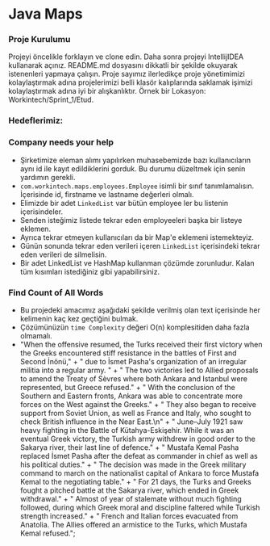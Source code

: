 #  Java Maps

### Proje Kurulumu

Projeyi öncelikle forklayın ve clone edin.
Daha sonra projeyi IntellijIDEA kullanarak açınız. README.md dosyasını dikkatli bir şekilde okuyarak istenenleri yapmaya çalışın.
Proje sayımız ilerledikçe proje yönetimimizi kolaylaştırmak adına projelerimizi belli klasör kalıplarında saklamak işimizi kolaylaştırmak adına iyi bir alışkanlıktır.
Örnek bir Lokasyon: Workintech/Sprint_1/Etud.

### Hedeflerimiz:

### Company needs your help
* Şirketimize eleman alımı yapılırken muhasebemizde bazı kullanıcıların aynı id ile kayıt edildiklerini gorduk. Bu durumu düzeltmek için senin yardımın gerekli.
* ```com.workintech.maps.employees.Employee``` isimli bir sınıf tanımlamalısın. İçerisinde id, firstname ve lastname değerleri olmalı.
* Elimizde bir adet  ```LinkedList``` var bütün employee ler bu listenin içerisindeler.
* Senden isteğimiz listede tekrar eden employeeleri başka bir listeye eklemen.
* Ayrıca tekrar etmeyen kullanıcıları da bir Map'e eklemeni istemekteyiz.
* Günün sonunda tekrar eden verileri içeren ```LinkedList``` içerisindeki tekrar eden verileri de silmelisin.
* Bir adet LinkedList ve HashMap kullanman çözümde zorunludur. Kalan tüm kısımları istediğiniz gibi yapabilirsiniz.

### Find Count of All Words
 * Bu projedeki amacımız aşağıdaki şekilde verilmiş olan text içerisinde her kelimenin kaç kez geçtiğini bulmak.
 * Çözümünüzün ```time Complexity``` değeri O(n) komplesitiden daha fazla olmamalı.
 * "When the offensive resumed, the Turks received their first victory when the Greeks encountered stiff resistance in the battles of First and Second İnönü," +
   " due to İsmet Pasha's organization of an irregular militia into a regular army. " +
   " The two victories led to Allied proposals to amend the Treaty of Sèvres where both Ankara and Istanbul were represented, but Greece refused." +
   " With the conclusion of the Southern and Eastern fronts, Ankara was able to concentrate more forces on the West against the Greeks." +
   " They also began to receive support from Soviet Union, as well as France and Italy, who sought to check British influence in the Near East.\n" +
   " June–July 1921 saw heavy fighting in the Battle of Kütahya-Eskişehir. While it was an eventual Greek victory, the Turkish army withdrew in good order to the Sakarya river, their last line of defence." +
   " Mustafa Kemal Pasha replaced İsmet Pasha after the defeat as commander in chief as well as his political duties." +
   " The decision was made in the Greek military command to march on the nationalist capital of Ankara to force Mustafa Kemal to the negotiating table." +
   " For 21 days, the Turks and Greeks fought a pitched battle at the Sakarya river, which ended in Greek withdrawal." +
   " Almost of year of stalemate without much fighting followed, during which Greek moral and discipline faltered while Turkish strength increased." +
   " French and Italian forces evacuated from Anatolia. The Allies offered an armistice to the Turks, which Mustafa Kemal refused.";
  
